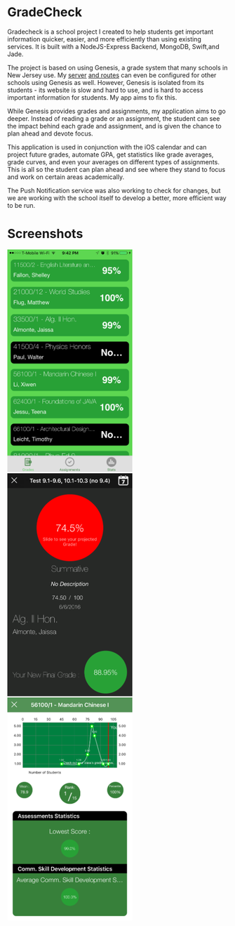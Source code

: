 # GradeCheck
Gradecheck is a school project I created to help students get important information quicker, easier, and more efficiently than using existing services. It is built with a NodeJS-Express Backend, MongoDB, Swift,and Jade.

The project is based on using Genesis, a grade system that many schools in New Jersey use. My [server](/app.js) [and routes](/routes/index.js) can even be configured for other schools using Genesis as well. However, Genesis is isolated from its students - its website is slow and hard to use, and is hard to access important information for students. My app aims to fix this.

While Genesis provides grades and assignments, my application aims to go deeper. Instead of reading a grade or an assignment, the student can see the impact behind each grade and assignment, and is given the chance to plan ahead and devote focus.

This application is used in conjunction with the iOS calendar and can project future grades, automate GPA, get statistics like grade averages, grade curves, and even your averages on different types of assignments. This is all so the student can plan ahead and see where they stand to focus and work on certain areas academically.

The Push Notification service was also working to check for changes, but we are working with the school itself to develop a better, more efficient way to be run. 

# Screenshots
<img src="/screenshots/GradeTable.PNG" width="285">
<img src="/screenshots/Projections.PNG" width="285">
<img src="/screenshots/Stats.PNG" width="285">

